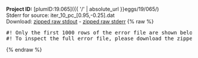 **Project ID:** [plumID:19.065]({{ '/' | absolute_url }}eggs/19/065/)  
Stderr for source:  iter_10_pc_[0.95,-0.25].dat   
Download: [zipped raw stdout](iter_10_pc_[0.95,-0.25].dat.plumed_master.stdout.txt.zip) - [zipped raw stderr](iter_10_pc_[0.95,-0.25].dat.plumed_master.stderr.txt.zip) 
{% raw %}
<pre>
#! Only the first 1000 rows of the error file are shown below
#! To inspect the full error file, please download the zipped raw stderr file above
</pre>
{% endraw %}

